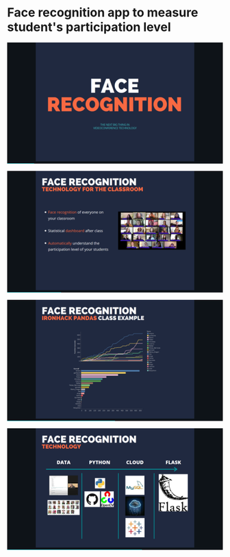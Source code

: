 # Face recognition app to measure student's participation level

![Image1](/images_for_readme/1.png)

![Image2](/images_for_readme/2.png)

![Image3](/images_for_readme/3.png)

![Image4](/images_for_readme/4.png)
